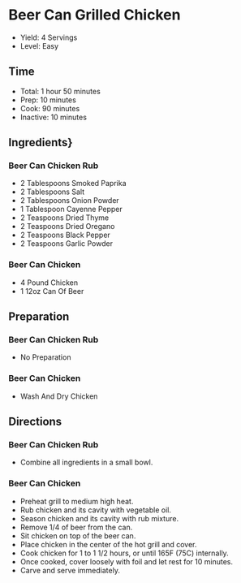 # Beer Can Grilled Chicken

* Yield: 4 Servings
* Level: Easy

## Time

* Total: 1 hour 50 minutes
* Prep: 10 minutes
* Cook: 90 minutes
* Inactive: 10 minutes

## Ingredients}

### Beer Can Chicken Rub

* 2 Tablespoons Smoked Paprika
* 2 Tablespoons Salt
* 2 Tablespoons Onion Powder
* 1 Tablespoon Cayenne Pepper
* 2 Teaspoons Dried Thyme
* 2 Teaspoons Dried Oregano
* 2 Teaspoons Black Pepper
* 2 Teaspoons Garlic Powder

### Beer Can Chicken

* 4 Pound Chicken
* 1 12oz Can Of Beer

## Preparation

### Beer Can Chicken Rub

* No Preparation

### Beer Can Chicken

* Wash And Dry Chicken

## Directions

### Beer Can Chicken Rub

* Combine all ingredients in a small bowl.

### Beer Can Chicken

* Preheat grill to medium high heat.
* Rub chicken and its cavity with vegetable oil.
* Season chicken and its cavity with rub mixture.
* Remove 1/4 of beer from the can.
* Sit chicken on top of the beer can.
* Place chicken in the center of the hot grill and cover.
* Cook chicken for 1 to 1 1/2 hours, or until 165F (75C) internally.
* Once cooked, cover loosely with foil and let rest for 10 minutes.
* Carve and serve immediately.